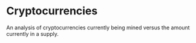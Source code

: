 # Cryptocurrencies

An analysis of cryptocurrencies currently being mined versus the amount currently in a supply.
